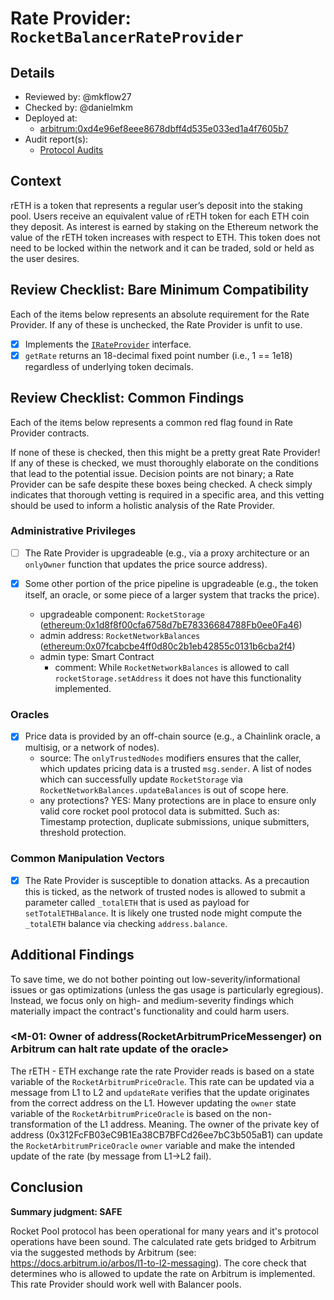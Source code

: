 # Rate Provider: `RocketBalancerRateProvider`

## Details
- Reviewed by: @mkflow27
- Checked by: @danielmkm
- Deployed at:
    - [arbitrum:0xd4e96ef8eee8678dbff4d535e033ed1a4f7605b7](https://arbiscan.io/address/0xd4e96ef8eee8678dbff4d535e033ed1a4f7605b7#readContract)
- Audit report(s):
    - [Protocol Audits](https://rocketpool.net/protocol/security)

## Context
rETH is a token that represents a regular user’s deposit into the staking pool. Users receive an equivalent value of rETH token for each ETH coin they deposit. As interest is earned by staking on the Ethereum network the value of the rETH token increases with respect to ETH. This token does not need to be locked within the network and it can be traded, sold or held as the user desires.

## Review Checklist: Bare Minimum Compatibility
Each of the items below represents an absolute requirement for the Rate Provider. If any of these is unchecked, the Rate Provider is unfit to use.

- [x] Implements the [`IRateProvider`](https://github.com/balancer/balancer-v2-monorepo/blob/bc3b3fee6e13e01d2efe610ed8118fdb74dfc1f2/pkg/interfaces/contracts/pool-utils/IRateProvider.sol) interface.
- [x] `getRate` returns an 18-decimal fixed point number (i.e., 1 == 1e18) regardless of underlying token decimals.

## Review Checklist: Common Findings
Each of the items below represents a common red flag found in Rate Provider contracts.

If none of these is checked, then this might be a pretty great Rate Provider! If any of these is checked, we must thoroughly elaborate on the conditions that lead to the potential issue. Decision points are not binary; a Rate Provider can be safe despite these boxes being checked. A check simply indicates that thorough vetting is required in a specific area, and this vetting should be used to inform a holistic analysis of the Rate Provider.

### Administrative Privileges
- [ ] The Rate Provider is upgradeable (e.g., via a proxy architecture or an `onlyOwner` function that updates the price source address).

- [x] Some other portion of the price pipeline is upgradeable (e.g., the token itself, an oracle, or some piece of a larger system that tracks the price).
    - upgradeable component: `RocketStorage` ([ethereum:0x1d8f8f00cfa6758d7bE78336684788Fb0ee0Fa46](https://etherscan.io/address/0x1d8f8f00cfa6758d7bE78336684788Fb0ee0Fa46#code))
    - admin address: `RocketNetworkBalances` ([ethereum:0x07fcabcbe4ff0d80c2b1eb42855c0131b6cba2f4](https://etherscan.io/address/0x07fcabcbe4ff0d80c2b1eb42855c0131b6cba2f4#code))
    - admin type: Smart Contract
        - comment: While `RocketNetworkBalances` is allowed to call `rocketStorage.setAddress` it does not have this functionality implemented. 

### Oracles
- [x] Price data is provided by an off-chain source (e.g., a Chainlink oracle, a multisig, or a network of nodes).
    - source: The `onlyTrustedNodes` modifiers ensures that the caller, which updates pricing data is a trusted `msg.sender`. A list of nodes which can successfully update `RocketStorage` via `RocketNetworkBalances.updateBalances` is out of scope here.
    - any protections? YES: Many protections are in place to ensure only valid core rocket pool protocol data is submitted. Such as: Timestamp protection, duplicate submissions, unique submitters, threshold protection.


### Common Manipulation Vectors
- [X] The Rate Provider is susceptible to donation attacks. As a precaution this is ticked, as the network of trusted nodes is allowed to submit a parameter called `_totalETH` that is used as payload for `setTotalETHBalance`. It is likely one trusted node might compute the `_totalETH` balance via checking `address.balance`. 



## Additional Findings
To save time, we do not bother pointing out low-severity/informational issues or gas optimizations (unless the gas usage is particularly egregious). Instead, we focus only on high- and medium-severity findings which materially impact the contract's functionality and could harm users.

### \<M-01: Owner of address(RocketArbitrumPriceMessenger) on Arbitrum can halt rate update of the oracle\>
The rETH - ETH exchange rate the rate Provider reads is based on a state variable of the `RocketArbitrumPriceOracle`. This rate can be updated via a message from L1 to L2 and `updateRate` verifies that the update originates from the correct address on the L1. However updating the `owner` state variable of the `RocketArbitrumPriceOracle` is based on the non-transformation of the L1 address. Meaning. The owner of the private key of address (0x312FcFB03eC9B1Ea38CB7BFCd26ee7bC3b505aB1) can update the `RocketArbitrumPriceOracle` `owner` variable and make the intended update of the rate (by message from L1->L2 fail). 
## Conclusion
**Summary judgment: SAFE**

Rocket Pool protocol has been operational for many years and it's protocol operations have been sound. The calculated rate gets bridged to Arbitrum via the suggested methods by Arbitrum (see: https://docs.arbitrum.io/arbos/l1-to-l2-messaging). The core check that determines who is allowed to update the rate on Arbitrum is implemented. This rate Provider should work well with Balancer pools. 
